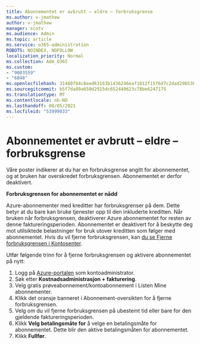 ```yaml
---
title: Abonnementet er avbrutt – eldre – forbruksgrense
ms.author: v-jmathew
author: v-jmathew
manager: scotv
ms.audience: Admin
ms.topic: article
ms.service: o365-administration
ROBOTS: NOINDEX, NOFOLLOW
localization_priority: Normal
ms.collection: Adm_O365
ms.custom:
- "9003559"
- "6848"
ms.openlocfilehash: 31480f84c8eed63163b1436246eaf1812f15f6d7c2dad29653b2019f8a15f1af
ms.sourcegitcommit: b5f7da89a650d2915dc652449623c78be6247175
ms.translationtype: MT
ms.contentlocale: nb-NO
ms.lasthandoff: 08/05/2021
ms.locfileid: "53999033"
---
```

# <a name="subscription-cancelled---legacy---spending-limit"></a>Abonnementet er avbrutt – eldre – forbruksgrense

Våre poster indikerer at du har en forbruksgrense angitt for abonnementet, og at bruken har overskredet forbruksgrensen. Abonnementet er derfor deaktivert.

**Forbruksgrensen for abonnementet er nådd**

Azure-abonnementer med kreditter har forbruksgrenser på dem. Dette betyr at du bare kan bruke tjenester opp til den inkluderte kreditten. Når bruken når forbruksgrensen, deaktiverer Azure abonnementet for resten av denne faktureringsperioden. Abonnementet er deaktivert for å beskytte deg mot utilsiktede belastninger for bruk utover kreditten som følger med abonnementet. Hvis du vil fjerne forbruksgrensen, kan [du se Fjerne forbruksgrensen i Kontosenter](https://docs.microsoft.com/azure/cost-management-billing/manage/spending-limit#remove).

Utfør følgende trinn for å fjerne forbruksgrensen og aktivere abonnementet på nytt:

1. Logg på [Azure-portalen](https://portal.azure.com/) som kontoadministrator.
2. Søk etter **Kostnadsadministrasjon + fakturering**.
3. Velg gratis prøveabonnement/kontoabonnement i Listen Mine abonnementer. 
4. Klikk det oransje banneret i Abonnement-oversikten for å fjerne forbruksgrensen.
5. Velg om du vil fjerne forbruksgrensen på ubestemt tid eller bare for den gjeldende faktureringsperioden.
6. Klikk **Velg betalingsmåte for** å velge en betalingsmåte for abonnementet. Dette blir den aktive betalingsmåten for abonnementet.
7. Klikk **Fullfør**.
